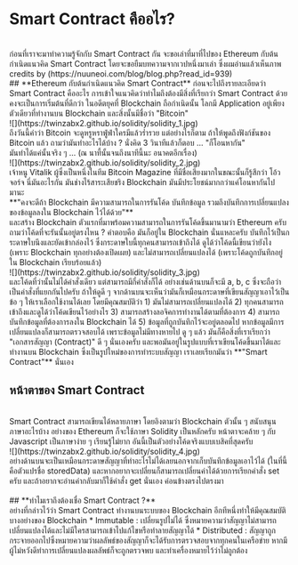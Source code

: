 # **Smart Contract คืออไร?**<br>
<br>
  ก่อนที่เราจะมาทำความรู้จักกับ Smart Contract กัน จะขอเล่าที่มาที่ไปของ Ethereum กับต้นกำเนิดแนวคิด Smart Contract 
โดยจะขอยืมบทความจากเวปหนึ่งมาเล่า ซึ่งผมอ่านแล้วเห็นภาพ credits by (https://nuuneoi.com/blog/blog.php?read_id=939)
<br>
## **Ethereum กับต้นกำเนิดแนวคิด Smart Contract**
  ก่อนจะไปถึงรายละเอียดว่า Smart Contract คืออะไร การเข้าใจแนวคิดว่าทำไมถึงต้องมีสิ่งที่เรียกว่า Smart Contract ด้วยคงจะเป็นการเริ่มต้นที่ดีกว่า
ในอดีตยุคที่ Blockchain ถือกำเนิดนั้น โลกมี Application อยู่เพียงตัวเดียวที่ทำงานบน Blockchain และสิ่งนั้นมีชื่อว่า "Bitcoin"
<br>
![](https://twinzabx2.github.io/solidity/solidity_1.jpg)
<br>
  ถึงวันนี้คำว่า Bitcoin จะดูหรูหราฟู่ฟ่าใครมีแล้วร่ำรวย แต่อย่างไรก็ตาม ถ้าให้พูดถึงฟังก์ชันของ Bitcoin แล้ว ถามว่ามันทำอะไรได้บ้าง ? นั่งคิด 3 วินาทีแล้วก็ตอบ ... "ก็โอนหากัน"
 <br>
มันทำได้แค่นั้นจริง ๆ ... (ณ นาที้นั้นจนถึงนาทีนี้นะ อนาคตอีกเรื่อง)
<br>
![](https://twinzabx2.github.io/solidity/solidity_2.jpg)
<br>
  เจ้าหนู Vitalik ผู้ซึ่งเป็นหนึ่งในทีม Bitcoin Magazine ที่มีชื่อเสียงมากในขณะนั้นก็รู้สึกว่า โอ้วจอร์จ นี่มันอะไรกัน มันช่างไร้สาระเสียชริง Blockchain มันมีประโยชน์มากกว่าแค่โอนหากันไปมานะ
<br>
**"คงจะดีถ้า Blockchain มีความสามารถในการรันโค้ด บันทึกข้อมูล รวมถึงบันทึกการเปลี่ยนแปลงของข้อมูลลงใน Blockchain ไว้ได้ด้วย"**
<br>
  และสร้าง Blockchain ตัวแรกที่มาพร้อมความสามารถในการรันโค้ดขึ้นมานามว่า Ethereum ครับ
ถามว่าโค้ดที่จะรันนั้นอยู่ตรงไหน ? คำตอบคือ มันก็อยู่ใน Blockchain นั่นแหละครับ บันทึกไว้เป็นกระดาษใบนึงและยัดเข้ากล่องไว้ ซึ่งกระดาษใบนี้ทุกคนสามารถเข้าถึงได้ ดูได้ว่าโค้ดนี้เขียนว่ายังไง (เพราะ Blockchain ทุกอย่างต้องเปิดเผย) และไม่สามารถเปลี่ยนแปลงได้ (เพราะโค้ดถูกบันทึกอยู่ใน Blockchain เรียบร้อยแล้ว)
<br>
![](https://twinzabx2.github.io/solidity/solidity_3.jpg)
<br>
  และโค้ดที่ว่านั้นไม่ได้คำสั่งเดียว แต่สามารถมีกี่คำสั่งก็ได้ อย่างเช่นด้านบนก็จะมี a, b, c ซึ่งจะถือว่าเป็นคำสั่งที่แยกกันไปครับ
ถ้าให้ดูดี ๆ จากด้านบนจะเห็นว่ามันก็เหมือนกระดาษที่เขียนสัญญาเอาไว้เป็นข้อ ๆ ให้เราเลือกใช้งานได้เลย โดยมีคุณสมบัติว่า
1) มันไม่สามารถเปลี่ยนแปลงได้
2) ทุกคนสามารถเข้าถึงและดูได้ว่าโค้ดเขียนไว้อย่างไร
3) สามารถสร้างลอจิคการทำงานได้ตามที่ต้องการ
4) สามารถบันทึกข้อมูลที่ต้องการลงใน Blockchain ได้
5) ข้อมูลที่ถูกบันทึกไว้จะอยู่ตลอดไป หากข้อมูลมีการเปลี่ยนแปลงก็สามารถตรวจสอบได้ เพราะข้อมูลไม่มีทางหายไป
  ดู ๆ แล้ว มันก็คือสิ่งที่เราเรียกว่า "เอกสารสัญญา (Contract)" ดี ๆ นั่นเองครับ และพอมันอยู่ในรูปแบบที่เราเขียนโค้ดขึ้นมาได้และทำงานบน Blockchain ซึ่งเป็นรูปใหม่ของการทำระบบสัญญา เราเลยเรียกมันว่า **"Smart Contract"** นั่นเอง
<br>

## **หน้าตาของ Smart Contract**
<br>
  Smart Contract สามารถเขียนได้หลายภาษา โดยอิงตามว่า Blockchain ตัวนั้น ๆ สนับสนุนภาษาอะไรบ้าง อย่างของ Ethereum ก็จะใช้ภาษา Solidity เป็นหลักครับ หน้าตาจะคล้าย ๆ กับ Javascript เป็นภาษาง่าย ๆ เรียนรู้ไม่ยาก อันนี้เป็นตัวอย่างโค้ดจริงแบบเบสิคที่สุดครับ
<br>
![](https://twinzabx2.github.io/solidity/solidity_4.jpg)
<br>
  อย่างด้านบนจะเป็นเหมือนกระดาษสัญญาที่ทำอะไรไม่ได้เลยนอกจากเก็บบันทึกข้อมูลเอาไว้ได้ (ในที่นี้คือตัวแปรชื่อ storedData) และหากอยากจะเปลี่ยนก็สามารถเปลี่ยนค่าได้ด้วยการเรียกคำสั่ง set ครับ และถ้าอยากจะอ่านค่ากลับมาก็ใช้คำสั่ง get นั่นเอง ค่อนข้างตรงไปตรงมา
  <br>
  <br>
## **ทำไมเราถึงต้องเชื่อ Smart Contract ?**
<br>
อย่างที่กล่าวไว้ว่า Smart Contract ทำงานบนระบบของ Blockchain อีกทีหนึ่งทำให้มีคุณสมบัติบางอย่างของ Blockchain
  * Immutable : เปลี่ยนรูปไม่ได้ ซึ่งหมายความว่าสัญญาไม่สามารถเปลี่ยนแปลงได้และไม่มีใครสามารถเข้าไปแก้ไขหรือทำลายสัญญาได้
  * Distributed : สัญญาถูกกระจายออกไปซึ่งหมายความว่าผลลัพธ์ของสัญญาก็จะได้รับการตรวจสอบจากทุกคนในเครือข่าย หากมีผู้ไม่หวังดีทำการเปลี่ยนแปลงผลลัพธ์ก็จะถูกตรวจพบ และทำเครื่องหมายไว้ว่าไม่ถูกต้อง
